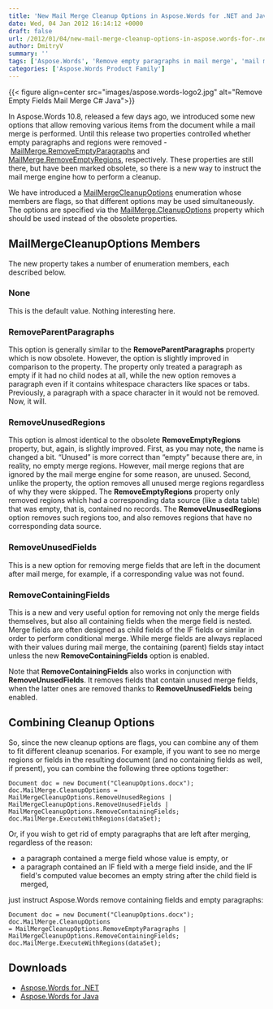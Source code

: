 ```yaml
---
title: 'New Mail Merge Cleanup Options in Aspose.Words for .NET and Java'
date: Wed, 04 Jan 2012 16:14:12 +0000
draft: false
url: /2012/01/04/new-mail-merge-cleanup-options-in-aspose.words-for-.net-and-java/
author: DmitryV
summary: ''
tags: ['Aspose.Words', 'Remove empty paragraphs in mail merge', 'mail merge', 'mail merge .net or java', 'mail merge cleanup options in .NEt and Java']
categories: ['Aspose.Words Product Family']
---
```




{{< figure align=center src="images/aspose.words-logo2.jpg" alt="Remove Empty Fields Mail Merge C# Java">}}


In Aspose.Words 10.8, released a few days ago, we introduced some new options that allow removing various items from the document while a mail merge is performed. Until this release two properties controlled whether empty paragraphs and regions were removed - [MailMerge.RemoveEmptyParagraphs][1] and [MailMerge.RemoveEmptyRegions][2], respectively. These properties are still there, but have been marked obsolete, so there is a new way to instruct the mail merge engine how to perform a cleanup.

We have introduced a [MailMergeCleanupOptions][3] enumeration whose members are flags, so that different options may be used simultaneously. The options are specified via the [MailMerge.CleanupOptions][4] property which should be used instead of the obsolete properties.

## MailMergeCleanupOptions Members

The new property takes a number of enumeration members, each described below.

### None

This is the default value. Nothing interesting here.

### RemoveParentParagraphs

This option is generally similar to the **RemoveParentParagraphs** property which is now obsolete. However, the option is slightly improved in comparison to the property. The property only treated a paragraph as empty if it had no child nodes at all, while the new option removes a paragraph even if it contains whitespace characters like spaces or tabs. Previously, a paragraph with a space character in it would not be removed. Now, it will.

### RemoveUnusedRegions

This option is almost identical to the obsolete **RemoveEmptyRegions** property, but, again, is slightly improved. First, as you may note, the name is changed a bit. “Unused” is more correct than “empty” because there are, in reality, no empty merge regions. However, mail merge regions that are ignored by the mail merge engine for some reason, are unused. Second, unlike the property, the option removes all unused merge regions regardless of why they were skipped. The **RemoveEmptyRegions** property only removed regions which had a corresponding data source (like a data table) that was empty, that is, contained no records. The **RemoveUnusedRegions** option removes such regions too, and also removes regions that have no corresponding data source.

### RemoveUnusedFields

This is a new option for removing merge fields that are left in the document after mail merge, for example, if a corresponding value was not found.

### RemoveContainingFields

This is a new and very useful option for removing not only the merge fields themselves, but also all containing fields when the merge field is nested. Merge fields are often designed as child fields of the IF fields or similar in order to perform conditional merge. While merge fields are always replaced with their values during mail merge, the containing (parent) fields stay intact unless the new **RemoveContainingFields** option is enabled.

Note that **RemoveContainingFields** also works in conjunction with **RemoveUnusedFields**. It removes fields that contain unused merge fields, when the latter ones are removed thanks to **RemoveUnusedFields** being enabled.

## Combining Cleanup Options

So, since the new cleanup options are flags, you can combine any of them to fit different cleanup scenarios. For example, if you want to see no merge regions or fields in the resulting document (and no containing fields as well, if present), you can combine the following three options together:

```
Document doc = new Document("CleanupOptions.docx");
doc.MailMerge.CleanupOptions = MailMergeCleanupOptions.RemoveUnusedRegions |
MailMergeCleanupOptions.RemoveUnusedFields |
MailMergeCleanupOptions.RemoveContainingFields;
doc.MailMerge.ExecuteWithRegions(dataSet);
```

Or, if you wish to get rid of empty paragraphs that are left after merging, regardless of the reason:

*   a paragraph contained a merge field whose value is empty, or
*   a paragraph contained an IF field with a merge field inside, and the IF field's computed value becomes an empty string after the child field is merged,

just instruct Aspose.Words remove containing fields and empty paragraphs:

```
Document doc = new Document("CleanupOptions.docx");
doc.MailMerge.CleanupOptions = MailMergeCleanupOptions.RemoveEmptyParagraphs |
MailMergeCleanupOptions.RemoveContainingFields;
doc.MailMerge.ExecuteWithRegions(dataSet);
```

## Downloads

*   [Aspose.Words for .NET][5]
*   [Aspose.Words for Java][6]




[1]: https://docs.aspose.com/display/wordsnet/How+to+Remove+Unmerged+Fields%2C+Empty+Paragraphs+and+Unmerged+Regions
[2]: https://docs.aspose.com/display/wordsnet/How+to+Remove+Unmerged+Fields%2C+Empty+Paragraphs+and+Unmerged+Regions
[3]: https://docs.aspose.com/display/wordsnet/About+Mail+Merge
[4]: https://docs.aspose.com/display/wordsnet/About+Mail+Merge
[5]: https://downloads.aspose.com/words/net
[6]: https://downloads.aspose.com/words/java




